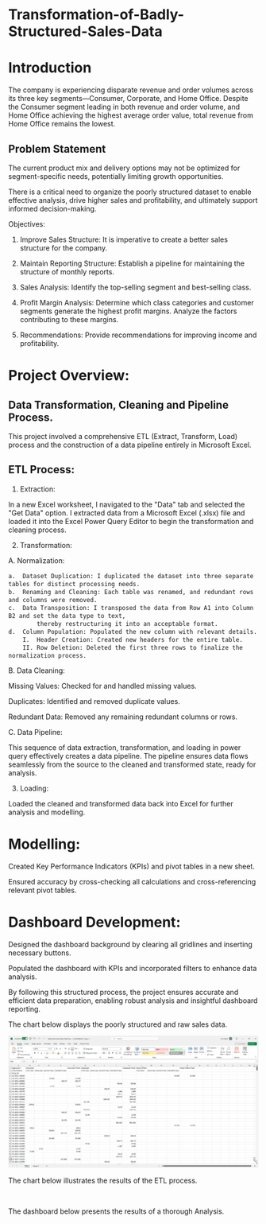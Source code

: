 # Transformation-of-Badly-Structured-Sales-Data

# Introduction

The company is experiencing disparate revenue and order volumes across its three key segments—Consumer, Corporate, and Home Office. Despite the Consumer segment leading in both revenue and order volume, 
and Home Office achieving the highest average order value, total revenue from Home Office remains the lowest. 

## Problem Statement

The current product mix and delivery options may not be optimized for segment-specific needs, potentially limiting growth opportunities. 

There is a critical need to organize the poorly structured dataset to enable effective analysis, drive higher sales and profitability, and ultimately support informed decision-making.

Objectives:

1.  Improve Sales Structure:
    It is imperative to create a better sales structure for the company.
    
2.  Maintain Reporting Structure: Establish a pipeline for maintaining the structure of monthly reports.

3.  Sales Analysis:
    Identify the top-selling segment and best-selling class.

4.  Profit Margin Analysis:
    Determine which class categories and customer segments generate the highest profit margins.
    Analyze the factors contributing to these margins.

5.  Recommendations:
    Provide recommendations for improving income and profitability.

# Project Overview:

## Data Transformation, Cleaning and Pipeline Process.

This project involved a comprehensive ETL (Extract, Transform, Load) process and the construction of a data pipeline entirely in Microsoft Excel.

## ETL Process:

1. Extraction:
   
In a new Excel worksheet, I navigated to the "Data" tab and selected the "Get Data" option.
I extracted data from a Microsoft Excel (.xlsx) file and loaded it into the Excel Power Query Editor to begin the transformation and cleaning process.

2. Transformation:

  A. Normalization:

    a. 	Dataset Duplication: I duplicated the dataset into three separate tables for distinct processing needs.
    b.	Renaming and Cleaning: Each table was renamed, and redundant rows and columns were removed.
    c.	Data Transposition: I transposed the data from Row A1 into Column B2 and set the data type to text, 
            thereby restructuring it into an acceptable format.
    d.	Column Population: Populated the new column with relevant details.
        I.	Header Creation: Created new headers for the entire table.
        II.	Row Deletion: Deleted the first three rows to finalize the normalization process.

B. Data Cleaning:

   Missing Values: Checked for and handled missing values.
   
   Duplicates: Identified and removed duplicate values.
   
   Redundant Data: Removed any remaining redundant columns or rows.

C.  Data Pipeline:

This sequence of data extraction, transformation, and loading in power query effectively creates a data pipeline. The pipeline ensures data flows seamlessly from the source to the cleaned and transformed state, ready for analysis.

3. Loading:
   
Loaded the cleaned and transformed data back into Excel for further analysis and modelling.

# Modelling:

Created Key Performance Indicators (KPIs) and pivot tables in a new sheet.

Ensured accuracy by cross-checking all calculations and cross-referencing relevant pivot tables.


# Dashboard Development:

Designed the dashboard background by clearing all gridlines and inserting necessary buttons.

Populated the dashboard with KPIs and incorporated filters to enhance data analysis.

By following this structured process, the project ensures accurate and efficient data preparation, enabling robust analysis and insightful dashboard reporting.

The chart below displays the poorly structured and raw sales data.

![](Badly_Structured_Sales_Data.png)

The chart below illustrates the results of the ETL process.

![]()

The dashboard below presents the results of a thorough Analysis.

![]()
